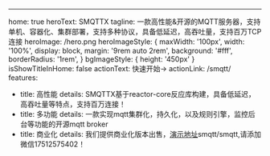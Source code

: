 ---
home: true
heroText: SMQTTX
tagline: 一款高性能&开源的MQTT服务器，支持单机、容器化、集群部署，支持多种协议，具备低延迟，高吞吐量，支持百万TCP连接
heroImage: /hero.png
heroImageStyle: {
   maxWidth: '100px',
   width: '100%',
   display: block,
   margin: '9rem auto 2rem',
   background: '#fff',
   borderRadius: '1rem',
}
bgImageStyle: {
  height: '450px'
}
isShowTitleInHome: false
actionText: 快速开始→
actionLink: /smqtt/
features:


- title: 高性能
  details: SMQTTX基于reactor-core反应库构建，具备低延迟，高吞吐量等特点，支持百万连接！
- title: 多功能
  details: 一款实现mqtt集群化，持久化，以及规则引擎，监控后台等功能的开源mqtt broker
- title: 商业化
  details: 我们提供商业化版本出售，[演示地址](http://114.116.98.217:50000/)smqtt/smqtt,请添加微信17512575402！



